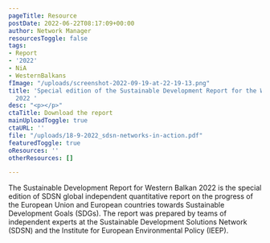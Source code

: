 ```yaml
---
pageTitle: Resource
postDate: 2022-06-22T08:17:09+00:00
author: Network Manager
resourcesToggle: false
tags:
- Report
- '2022'
- NiA
- WesternBalkans
fImage: "/uploads/screenshot-2022-09-19-at-22-19-13.png"
title: 'Special edition of the Sustainable Development Report for the Western Balkans
  2022 '
desc: "<p></p>"
ctaTitle: Download the report
mainUploadToggle: true
ctaURL: ''
file: "/uploads/18-9-2022_sdsn-networks-in-action.pdf"
featuredToggle: true
oResources: ''
otherResources: []

---
```

The Sustainable Development Report for Western Balkan 2022 is the special edition of SDSN global independent quantitative report on the progress of the European Union and European countries towards Sustainable Development Goals (SDGs). The report was prepared by teams of independent experts at the Sustainable Development Solutions Network (SDSN) and the Institute for European Environmental Policy (IEEP).